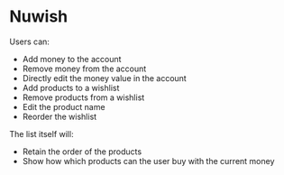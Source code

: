 # Nuwish

Users can: 
- Add money to the account
- Remove money from the account
- Directly edit the money value in the account
- Add products to a wishlist
- Remove products from a wishlist
- Edit the product name
- Reorder the wishlist

The list itself will: 
- Retain the order of the products 
- Show how which products can the user buy with the current money
